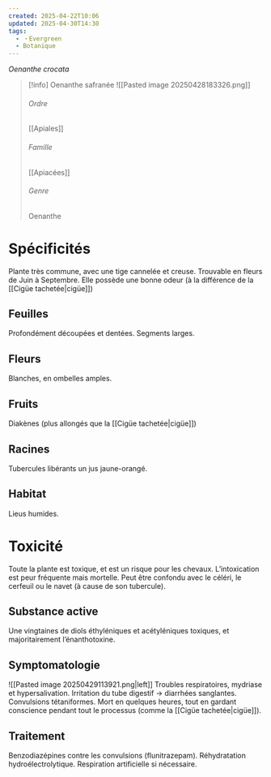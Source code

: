 ```yaml
---
created: 2025-04-22T10:06
updated: 2025-04-30T14:30
tags:
  - ・Evergreen
  - Botanique
---
```

*Oenanthe crocata*

>[!info] Oenanthe safranée
> ![[Pasted image 20250428183326.png]]
> ###### Ordre
> [[Apiales]]
> ###### Famille
> [[Apiacées]]
> ###### Genre
> Oenanthe

# Spécificités

Plante très commune, avec une tige cannelée et creuse.
Trouvable en fleurs de Juin à Septembre.
Elle possède une bonne odeur (à la différence de la [[Cigüe tachetée|cigüe]])

## Feuilles

Profondément découpées et dentées.
Segments larges.

## Fleurs

Blanches, en ombelles amples.

## Fruits

Diakènes (plus allongés que la [[Cigüe tachetée|cigüe]])

## Racines

Tubercules libérants un jus jaune-orangé.

## Habitat

Lieus humides.

# Toxicité

Toute la plante est toxique, et est un risque pour les chevaux.
L’intoxication est peur fréquente mais mortelle. Peut être confondu avec le céléri, le cerfeuil ou le navet (à cause de son tubercule).

## Substance active

Une vingtaines de diols éthyléniques et acétyléniques toxiques, et majoritairement l’énanthotoxine.
## Symptomatologie
![[Pasted image 20250429113921.png|left]]
Troubles respiratoires, mydriase et hypersalivation.
Irritation du tube digestif → diarrhées sanglantes.
Convulsions tétaniformes.
Mort en quelques heures, tout en gardant conscience pendant tout le processus (comme la [[Cigüe tachetée|cigüe]]).

## Traitement

Benzodiazépines contre les convulsions (flunitrazepam).
Réhydratation hydroélectrolytique.
Respiration artificielle si nécessaire.